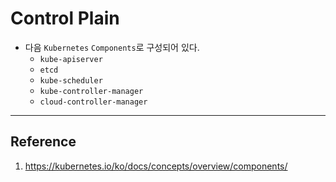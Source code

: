 # Control Plain

- 다음 `Kubernetes` `Components`로 구성되어 있다.
    - `kube-apiserver`
    - `etcd`
    - `kube-scheduler`
    - `kube-controller-manager`
    - `cloud-controller-manager`

----------------------------------------------------------------

## Reference

1. https://kubernetes.io/ko/docs/concepts/overview/components/
